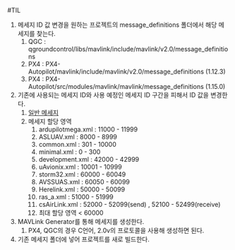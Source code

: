 
#TIL


1. 메세지 ID 값 변경을 원하는 프로젝트의 message_definitions 폴더에서 해당 메세지를 찾는다.
	1.  QGC : qgroundcontrol/libs/mavlink/include/mavlink/v2.0/message_definitions
	2.  PX4 : PX4-Autopilot/mavlink/include/mavlink/v2.0/message_definitions (1.12.3)
	3.  PX4 : PX4-Autopilot/src/modules/mavlink/mavlink/message_definitions (1.15.0)
2. 기존에 사용되는 메세지 ID와 사용 예정인 메세지 ID 구간을 피해서 ID 값을 변경한다.
	1.  [일반 메세지](https://mavlink.io/en/messages/common.html)
	2.  메세지 할당 영역
		1. ardupilotmega.xml : 11000 - 11999
		2. ASLUAV.xml : 8000 - 8999
		3. common.xml : 301 - 10000
		4. minimal.xml : 0 - 300
		5. development.xml : 42000 - 42999
		6. uAvionix.xml : 10001 - 10999
		7. storm32.xml : 60000 - 60049
		8. AVSSUAS.xml : 60050 - 60099
		9. Herelink.xml : 50000 - 50099
		10. ras_a.xml : 51000 - 51999
		11. csAirLink.xml : 52000 - 52099(send) , 52100 - 52499(receive)
		12. 최대 할당 영역 < 60000
3. MAVLink Generator를 통해 메세지를 생성한다.
	1. PX4, QGC의 경우 C언어, 2.0v의 프로토콜을 사용해 생성하면 된다.
4. 기존 메세지 폴더에 넣어 프로젝트를 새로 빌드한다.